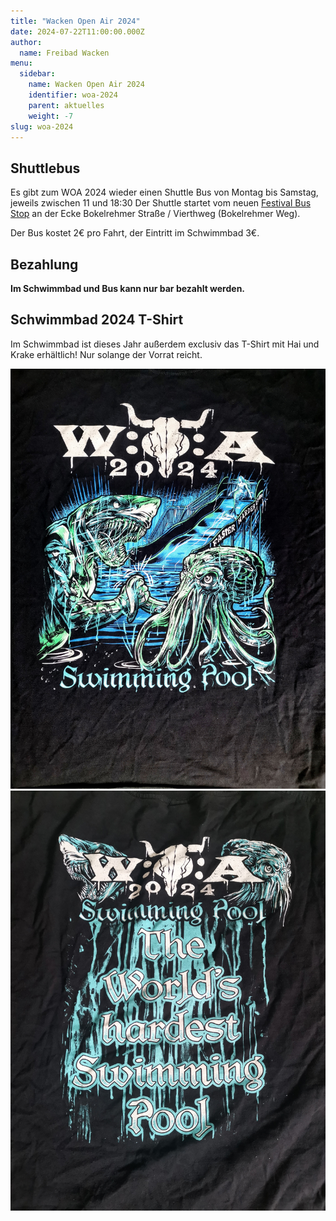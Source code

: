 ```yaml
---
title: "Wacken Open Air 2024"
date: 2024-07-22T11:00:00.000Z
author:
  name: Freibad Wacken
menu:
  sidebar:
    name: Wacken Open Air 2024
    identifier: woa-2024
    parent: aktuelles
    weight: -7
slug: woa-2024
---
```


## Shuttlebus

Es gibt zum WOA 2024 wieder einen Shuttle Bus von Montag bis Samstag, jeweils zwischen 11 und 18:30
Der Shuttle startet vom neuen [Festival Bus Stop](https://maps.app.goo.gl/UWz5M6ubptoVko286) an der Ecke Bokelrehmer Straße / Vierthweg (Bokelrehmer Weg).

Der Bus kostet 2€ pro Fahrt, der Eintritt im Schwimmbad 3€.

## Bezahlung

**Im Schwimmbad und Bus kann nur bar bezahlt werden.**

## Schwimmbad 2024 T-Shirt

Im Schwimmbad ist dieses Jahr außerdem exclusiv das T-Shirt mit Hai und Krake erhältlich!
Nur solange der Vorrat reicht.

![Front](pool-2024-01-front.jpg)
![Back](pool-2024-02-back.jpg)
